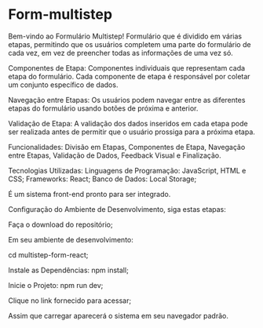 # Form-multistep

Bem-vindo ao Formulário Multistep! Formulário que é dividido em várias etapas, permitindo que os usuários completem uma parte do formulário de cada vez, em vez de preencher todas as informações de uma vez só.

Componentes de Etapa: Componentes individuais que representam cada etapa do formulário. Cada componente de etapa é responsável por coletar um conjunto específico de dados.

Navegação entre Etapas: Os usuários podem navegar entre as diferentes etapas do formulário usando botões de próxima e anterior.

Validação de Etapa: A validação dos dados inseridos em cada etapa pode ser realizada antes de permitir que o usuário prossiga para a próxima etapa.

Funcionalidades: Divisão em Etapas, Componentes de Etapa, Navegação entre Etapas, Validação de Dados, Feedback Visual e Finalização.

Tecnologias Utilizadas: Linguagens de Programação: JavaScript, HTML e CSS; Frameworks: React; Banco de Dados: Local Storage;

É um sistema front-end pronto para ser integrado.

Configuração do Ambiente de Desenvolvimento, siga estas etapas:

Faça o download do repositório;

Em seu ambiente de desenvolvimento:

cd multistep-form-react;

Instale as Dependências: npm install;

Inicie o Projeto: npm run dev;

Clique no link fornecido para acessar;

Assim que carregar aparecerá o sistema em seu navegador padrão.
